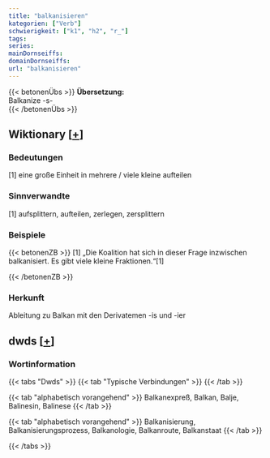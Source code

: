 ```yaml
---
title: "balkanisieren"
kategorien: ["Verb"]
schwierigkeit: ["k1", "h2", "r_"]
tags:
series:
mainDornseiffs:
domainDornseiffs:
url: "balkanisieren"
---
```


{{< betonenÜbs >}}
**Übersetzung:**  
Balkanize -s-  
{{< /betonenÜbs >}}

## Wiktionary [[+](https://de.wiktionary.org/wiki/balkanisieren)]

### Bedeutungen
[1] eine große Einheit in mehrere / viele kleine aufteilen  

### Sinnverwandte
[1] aufsplittern, aufteilen, zerlegen, zersplittern  

### Beispiele
{{< betonenZB >}}
[1] „Die Koalition hat sich in dieser Frage inzwischen balkanisiert. Es gibt viele kleine Fraktionen.“[1]  

{{< /betonenZB >}}
### Herkunft
Ableitung zu Balkan mit den Derivatemen -is und -ier  



## dwds [[+](https://www.dwds.de/wb/balkanisieren)]

### Wortinformation
{{< tabs "Dwds" >}}
{{< tab "Typische Verbindungen" >}}
{{< /tab >}}

{{< tab "alphabetisch vorangehend" >}}
Balkanexpreß, Balkan, Balje, Balinesin, Balinese
{{< /tab >}}

{{< tab "alphabetisch vorangehend" >}}
Balkanisierung, Balkanisierungsprozess, Balkanologie, Balkanroute, Balkanstaat
{{< /tab >}}

{{< /tabs >}}

